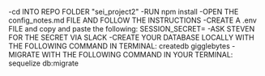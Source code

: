 -cd INTO REPO FOLDER "sei_project2"
-RUN npm install 
-OPEN THE config_notes.md FILE AND FOLLOW THE INSTRUCTIONS
-CREATE A .env FILE and copy and paste the following: SESSION_SECRET=
-ASK STEVEN FOR THE SECRET VIA SLACK
-CREATE YOUR DATABASE LOCALLY WITH THE FOLLOWING COMMAND IN TERMINAL: createdb gigglebytes
-MIGRATE WITH THE FOLLOWING COMMAND IN YOUR TERMINAL: sequelize db:migrate 








